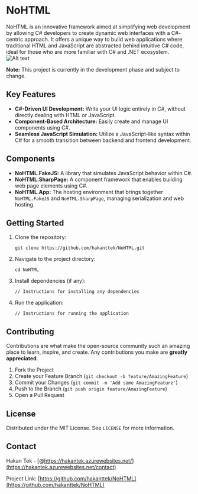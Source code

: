 
# NoHTML

NoHTML is an innovative framework aimed at simplifying web development by allowing C# developers to create dynamic web interfaces with a C#-centric approach. It offers a unique way to build web applications where traditional HTML and JavaScript are abstracted behind intuitive C# code, ideal for those who are more familiar with C# and .NET ecosystem.
![Alt text](https://studthowlde-my.sharepoint.com/personal/hakan_tek_stud_th-owl_de/Documents/Belgeler/PublishDoc/NoHTML/Flow.png?Web=1 "Optional title")

**Note:** This project is currently in the development phase and subject to change.

## Key Features

- **C#-Driven UI Development:** Write your UI logic entirely in C#, without directly dealing with HTML or JavaScript.
- **Component-Based Architecture:** Easily create and manage UI components using C#.
- **Seamless JavaScript Simulation:** Utilize a JavaScript-like syntax within C# for a smooth transition between backend and frontend development.

## Components

- **NoHTML.FakeJS:** A library that simulates JavaScript behavior within C#.
- **NoHTML.SharpPage:** A component framework that enables building web page elements using C#.
- **NoHTML.App:** The hosting environment that brings together `NoHTML.FakeJS` and `NoHTML.SharpPage`, managing serialization and web hosting.

## Getting Started

1. Clone the repository:
   ```
   git clone https://github.com/hakanttek/NoHTML.git
   ```
2. Navigate to the project directory:
   ```
   cd NoHTML
   ```
3. Install dependencies (if any):
   ```
   // Instructions for installing any dependencies
   ```
4. Run the application:
   ```
   // Instructions for running the application
   ```

## Contributing

Contributions are what make the open-source community such an amazing place to learn, inspire, and create. Any contributions you make are **greatly appreciated**.

1. Fork the Project
2. Create your Feature Branch (`git checkout -b feature/AmazingFeature`)
3. Commit your Changes (`git commit -m 'Add some AmazingFeature'`)
4. Push to the Branch (`git push origin feature/AmazingFeature`)
5. Open a Pull Request

## License

Distributed under the MIT License. See `LICENSE` for more information.

## Contact
Hakan Tek - [@https://hakantek.azurewebsites.net/](https://hakantek.azurewebsites.net/contact)

Project Link: [https://github.com/hakanttek/NoHTML](https://github.com/hakanttek/NoHTML)
